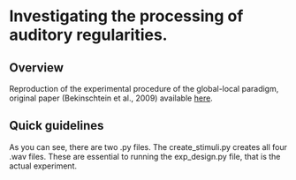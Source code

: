 # Investigating the processing of auditory regularities.

## Overview

Reproduction of the experimental procedure of the global-local paradigm, original paper (Bekinschtein et al., 2009) available [here](https://doi.org/10.1073/pnas.0809667106).

## Quick guidelines

As you can see, there are two .py files. The create_stimuli.py creates all four .wav files. These are essential to running the exp_design.py file, that is the actual experiment.
